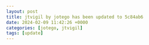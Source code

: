```yaml
---
layout: post
title: jtvigil by jotego has been updated to 5c84ab6
date: 2024-02-09 11:42:26 +0000
categories: [jotego, jtvigil]
tags: [update]
---
```


